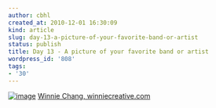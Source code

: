 ```yaml
---
author: cbhl
created_at: 2010-12-01 16:30:09
kind: article
slug: day-13-a-picture-of-your-favorite-band-or-artist
status: publish
title: Day 13 - A picture of your favorite band or artist
wordpress_id: '808'
tags:
- '30'
---
```


[![image](http://blog.azuresky.ca/blog/wp-content/uploads/2010/12/47032_1197952565184_1719620954_387025_4729014_n.jpg "47032_1197952565184_1719620954_387025_4729014_n")](http://blog.azuresky.ca/blog/wp-content/uploads/2010/12/47032_1197952565184_1719620954_387025_4729014_n.jpg)
[Winnie Chang, winniecreative.com](http://winniecreative.com)
